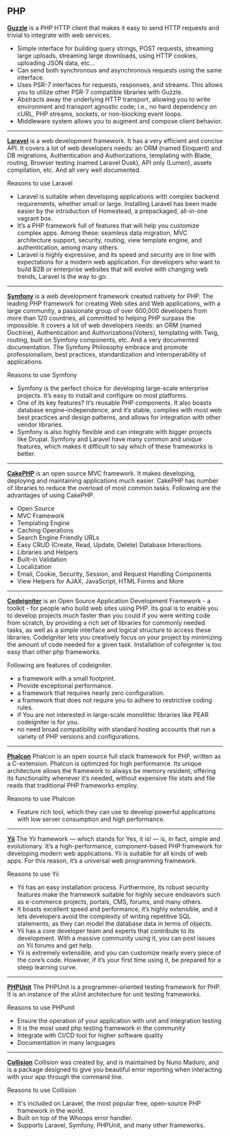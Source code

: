 ## PHP

[**Guzzle**](https://github.com/guzzle/guzzle) is a PHP HTTP client that makes it easy to send HTTP requests and trivial to integrate with web services.

- Simple interface for building query strings, POST requests, streaming large uploads, streaming large downloads, using HTTP cookies, uploading JSON data, etc...
- Can send both synchronous and asynchronous requests using the same interface.
- Uses PSR-7 interfaces for requests, responses, and streams. This allows you to utilize other PSR-7 compatible libraries with Guzzle.
- Abstracts away the underlying HTTP transport, allowing you to write environment and transport agnostic code; i.e., no hard dependency on cURL, PHP streams, sockets, or non-blocking event loops.
- Middleware system allows you to augment and compose client behavior.

---
[**Laravel**](https://github.com/laravel/laravel) is a web development framework. It has a very
efficient and concise API. It covers a lot of web developers needs: an ORM (named Eloquent) and DB
migrations,  Authentication and Authorizations, templating with Blade, routing, Browser testing
(named Laravel Dusk), API only (Lumen), assets compilation, etc. And all very well documented.

Reasons to use Laravel
- Laravel is suitable when developing applications with complex backend requirements, whether small or large. Installing Laravel has been made easier by the introduction of Homestead, a prepackaged, all-in-one vagrant box.
- It’s a PHP framework full of features that will help you customize complex apps. Among these: seamless data migration, MVC architecture support, security, routing, view template engine, and authentication, among many others.
- Laravel is highly expressive, and its speed and security are in line with expectations for a modern web application. For developers who want to build B2B or enterprise websites that will evolve with changing web trends, Laravel is the way to go.

---
[**Symfony**](https://github.com/symfony/symfony) is a web development framework created natively for PHP. The leading PHP framework for creating Web sites and Web applications, with a large community, a passionate group of over 600,000 developers from more than 120 countries, all committed to helping PHP surpass the impossible.
It covers a lot of web developers needs: an ORM (named Doctrine), Authentication and Authorizations(Voters), templating with Twig, routing, built on Symfony components, etc. And a very documented documentation.
The Symfony Philosophy embrace and promote professionalism, best practices, standardization and interoperability of applications.

Reasons to use Symfony
- Symfony is the perfect choice for developing large-scale enterprise projects. It’s easy to install and configure on most platforms.
- One of its key features? It’s reusable PHP components. It also boasts database engine–independence, and it’s stable, complies with most web best practices and design patterns, and allows for integration with other vendor libraries.
- Symfony is also highly flexible and can integrate with bigger projects like Drupal. Symfony and Laravel have many common and unique features, which makes it difficult to say which of these frameworks is better.

---
[**CakePHP**](https://github.com/cakephp/cakephp) is an open source MVC framework. It makes developing, deploying and maintaining applications much easier. CakePHP has number of libraries to reduce the overload of most common tasks. Following are the advantages of using CakePHP.
- Open Source
- MVC Framework
- Templating Engine
- Caching Operations
- Search Engine Friendly URLs
- Easy CRUD (Create, Read, Update, Delete) Database Interactions.
- Libraries and Helpers
- Built-in Validation
- Localization
- Email, Cookie, Security, Session, and Request Handling Components
- View Helpers for AJAX, JavaScript, HTML Forms and More

---
[**Codeigniter**](https://github.com/bcit-ci/CodeIgniter) is an Open Source Application Development Framework - a toolkit - for people who build web sites using PHP. Its goal is to enable you to develop projects much faster than you could if you were writing code from scratch, by providing a rich set of libraries for commonly needed tasks, as well as a simple interface and logical structure to access these libraries. CodeIgniter lets you creatively focus on your project by minimizing the amount of code needed for a given task. Installation of cofeigniter is too easy than other php frameworks.

Following are features of codeigniter.
- a framework with a small footprint.
- Provide exceptional performance.
- a framework that requires nearly zero configuration.
- a framework that does not require you to adhere to restrictive coding rules.
- if You are not interested in large-scale monolithic libraries like PEAR codeigniter is for you.
- no need broad compatibility with standard hosting accounts that run a variety of PHP versions and configurations.

---
[**Phalcon**](https://github.com/phalcon/cphalcon) Phalcon is an open source full stack framework for PHP, written as a C-extension. Phalcon is optimized for high performance. Its unique architecture allows the framework to always be memory resident, offering its functionality whenever it’s needed, without expensive file stats and file reads that traditional PHP frameworks employ.

Reasons to use Phalcon
- Feature rich tool, which they can use to develop powerful applications with low server consumption and high performance.

---
[**Yii**](https://github.com/yiisoft/yii) The Yii framework — which stands for Yes, it is! — is, in fact, simple and evolutionary. It’s a high-performance, component-based PHP framework for developing modern web applications. Yii is suitable for all kinds of web apps. For this reason, it’s a universal web programming framework.

Reasons to use Yii
- Yii has an easy installation process. Furthermore, its robust security features make the framework suitable for highly secure endeavors such as e-commerce projects, portals, CMS, forums, and many others.
- It boasts excellent speed and performance, it’s highly extensible, and it lets developers avoid the complexity of writing repetitive SQL statements, as they can model the database data in terms of objects.
- Yii has a core developer team and experts that contribute to its development. With a massive community using it, you can post issues on Yii forums and get help.
- Yii is extremely extensible, and you can customize nearly every piece of the core’s code. However, if it’s your first time using it, be prepared for a steep learning curve.

---
[**PHPUnit**](https://github.com/sebastianbergmann/phpunit) The PHPUnit is a programmer-oriented testing framework for PHP. It is an instance of the xUnit architecture for unit testing frameworks.

Reasons to use PHPunit
- Ensure the operation of your application with unit and integration testing
- It is the most used php testing framework in the community
- Integrate with CI/CD tool for higher software quality
- Documentation in many languages

---
[**Collision**](https://github.com/nunomaduro/collision) Collision was created by, and is maintained by Nuno Maduro, and is a package designed to give you beautiful error reporting when interacting with your app through the command line.

Reasons to use Collision
- It's included on Laravel, the most popular free, open-source PHP framework in the world.
- Built on top of the Whoops error handler.
- Supports Laravel, Symfony, PHPUnit, and many other frameworks.